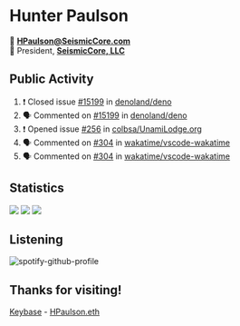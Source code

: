 # Hunter Paulson  

📧 **[HPaulson@SeismicCore.com](mailto:hpaulson@SeismicCore.com)**  
💼 President, **[SeismicCore, LLC](https://github.com/SeismicCore)**  

</td></tr></table> 

## Public Activity
<!--START_SECTION:activity-->
1. ❗️ Closed issue [#15199](https://github.com/denoland/deno/issues/15199) in [denoland/deno](https://github.com/denoland/deno)
2. 🗣 Commented on [#15199](https://github.com/denoland/deno/issues/15199) in [denoland/deno](https://github.com/denoland/deno)
3. ❗️ Opened issue [#256](https://github.com/colbsa/UnamiLodge.org/issues/256) in [colbsa/UnamiLodge.org](https://github.com/colbsa/UnamiLodge.org)
4. 🗣 Commented on [#304](https://github.com/wakatime/vscode-wakatime/issues/304) in [wakatime/vscode-wakatime](https://github.com/wakatime/vscode-wakatime)
5. 🗣 Commented on [#304](https://github.com/wakatime/vscode-wakatime/issues/304) in [wakatime/vscode-wakatime](https://github.com/wakatime/vscode-wakatime)
<!--END_SECTION:activity-->

## Statistics
![](https://github-readme-stats.vercel.app/api?username=HPaulson&show_icons=true&count_private=true&hide_border=true&count_private=true&show_border=false&include_all_commits=true&theme=tokyonight)
![](https://github-readme-stats.vercel.app/api/wakatime/?username=HPaulson&layout=compact&hide_border=true&theme=tokyonight&custom_title=All%20Time%20Stats)
![](https://github-readme-streak-stats.herokuapp.com/?user=hpaulson&theme=tokyonight&hide_border=true)


## Listening
![spotify-github-profile](https://spotify-github-profile.vercel.app/api/view?uid=ys0l6wuhmcwstj71cegoht8qy&cover_image=false&theme=default)

## Thanks for visiting!

[Keybase](https://keybase.io/HPaulson) - [HPaulson.eth](https://opensea.io/HPaulson_)
